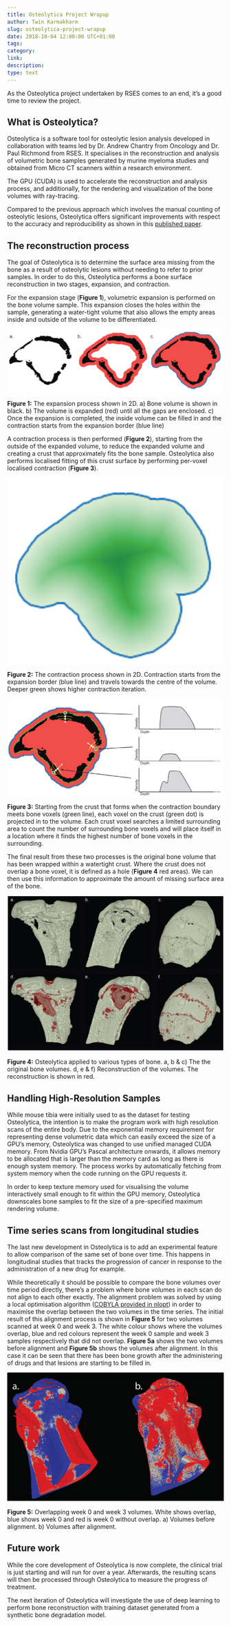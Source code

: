 ```yaml
---
title: Osteolytica Project Wrapup
author: Twin Karmakharm
slug: osteolytica-project-wrapup
date: 2018-10-04 12:00:00 UTC+01:00
tags:
category:
link:
description:
type: text
---
```



As the Osteolytica project undertaken by RSES comes to an end, it’s a good time to review the project.

## What is Osteolytica?

Osteolytica is a software tool for osteolytic lesion analysis developed in collaboration with teams led by Dr. Andrew Chantry from Oncology and Dr. Paul Richmond from RSES. It specialises in the reconstruction and analysis of volumetric bone samples generated by murine myeloma studies and obtained from Micro CT scanners within a research environment.

The GPU (CUDA) is used to accelerate the reconstruction and analysis process, and additionally, for the rendering and visualization of the bone volumes with ray-tracing.

Compared to the previous approach which involves the manual counting of osteolytic lesions, Osteolytica offers significant improvements with respect to the accuracy and reproducibility as shown in this [published paper](https://doi.org/10.1016/j.bone.2015.10.004).

## The reconstruction process
The goal of Osteolytica is to determine the surface area missing from the bone as a result of osteolytic lesions without needing to refer to prior samples. In order to do this, Osteolytica performs a bone surface reconstruction in two stages, expansion, and contraction.

For the expansion stage (**Figure 1**), volumetric expansion is performed on the bone volume sample. This expansion closes the holes within the sample, generating a water-tight volume that also allows the empty areas inside and outside of the volume to be differentiated.

![Expansion process](/assets/images/2018_09_17_osteolytica-project-wrapup/osteolytica-expansion.jpg)

**Figure 1:** The expansion process shown in 2D. a) Bone volume is shown in black. b) The volume is expanded (red) until all the gaps are enclosed. c) Once the expansion is completed, the inside volume can be filled in and the contraction starts from the expansion border (blue line)

A contraction process is then performed (**Figure 2**), starting from the outside of the expanded volume, to reduce the expanded volume and creating a crust that approximately fits the bone sample. Osteolytica also performs localised fitting of this crust surface by performing per-voxel localised contraction (**Figure 3**).

![Contraction process](/assets/images/2018_09_17_osteolytica-project-wrapup/osteolytica-contraction.jpg)

**Figure 2:** The contraction process shown in 2D. Contraction starts from the expansion border (blue line) and travels towards the centre of the volume. Deeper green shows higher contraction iteration.

![Localised fitting](/assets/images/2018_09_17_osteolytica-project-wrapup/osteolytica-localisedfitting.jpg)

**Figure 3:** Starting from the crust that forms when the contraction boundary meets bone voxels (green line), each voxel on the crust (green dot) is projected in to the volume. Each crust voxel searches a limited surrounding area to count the number of surrounding bone voxels and will place itself in a location where it finds the highest number of bone voxels in the surrounding.

The final result from these two processes is the original bone volume that has been wrapped within a watertight crust. Where the crust does not overlap a bone voxel, it is defined as a hole (**Figure 4** red areas). We can then use this information to approximate the amount of missing surface area of the bone.

![Reconstruction results](/assets/images/2018_09_17_osteolytica-project-wrapup/osteolytica-reconstructedvolumes.jpg)

**Figure 4:** Osteolytica applied to various types of bone. a, b & c)  The the original bone volumes. d, e & f) Reconstruction of the volumes. The reconstruction is shown in red.

## Handling High-Resolution Samples

While mouse tibia were initially used to as the dataset for testing Osteolytica, the intention is to make the program work with high resolution scans of the entire body. Due to the exponential memory requirement for representing dense volumetric data which can easily exceed the size of a GPU’s memory, Osteolytica was changed to use unified managed CUDA memory. From Nvidia GPU’s Pascal architecture onwards, it allows memory to be allocated that is larger than the memory card as long as there is enough system memory. The process works by automatically fetching from system memory when the code running on the GPU requests it.

In order to keep texture memory used for visualising the volume interactively small enough to fit within the GPU memory, Osteolytica downscales bone samples to fit the size of a pre-specified maximum rendering volume.

## Time series scans from longitudinal studies

The last new development in Osteolytica is to add an experimental feature to allow comparison of the same set of bone over time. This happens in longitudinal studies that tracks the progression of cancer in response to the administration of a new drug for example.

While theoretically it should be possible to compare the bone volumes over time period directly, there’s a problem where bone volumes in each scan do not align to each other exactly. The alignment problem was solved by using a local optimisation algorithm ([COBYLA provided in nlopt](https://nlopt.readthedocs.io/en/latest/NLopt_Algorithms/#cobyla-constrained-optimization-by-linear-approximations)) in order to maximise the overlap between the two volumes in the time series. The initial result of this alignment process is shown in **Figure 5** for two volumes scanned at week 0 and week 3. The white colour shows where the volumes overlap, blue and red colours represent the week 0 sample and week 3 samples respectively that did not overlap. **Figure 5a** shows the two volumes before alignment and **Figure 5b** shows the volumes after alignment. In this case it can be seen that there has been bone growth after the administering of drugs and that lesions are starting to be filled in.

![Volume alignment](/assets/images/2018_09_17_osteolytica-project-wrapup/osteolytica-alignment.jpg)

**Figure 5:** Overlapping week 0 and week 3 volumes. White shows overlap, blue shows week 0 and red is week 0 without overlap. a) Volumes before alignment. b) Volumes after alignment.

## Future work
While the core development of Osteolytica is now complete, the clinical trial is just starting and will run for over a year. Afterwards, the resulting scans will then be processed through Osteolytica to measure the progress of treatment.

The next iteration of Osteolytica will investigate the use of deep learning to perform bone reconstruction with training dataset generated from a synthetic bone degradation model.
